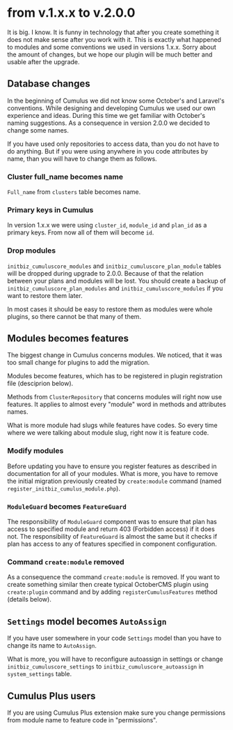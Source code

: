 # from v.1.x.x to v.2.0.0

It is big. I know. It is funny in technology that after you create something it does not make sense after you work with it. This is exactly what happened to modules and some conventions we used in versions 1.x.x. Sorry about the amount of changes, but we hope our plugin will be much better and usable after the upgrade.

## Database changes
In the beginning of Cumulus we did not know some October's and Laravel's conventions. While designing and developing Cumulus we used our own experience and ideas. During this time we get familiar with October's naming suggestions. As a consequence in version 2.0.0 we decided to change some names.

If you have used only repositories to access data, than you do not have to do anything. But if you were using anywhere in you code attributes by name, than you will have to change them as follows.

### Cluster full_name becomes name
`Full_name` from `clusters` table becomes name.

### Primary keys in Cumulus
In version 1.x.x we were using `cluster_id`, `module_id` and `plan_id` as a primary keys. From now all of them will become `id`.

### Drop modules
`initbiz_cumuluscore_modules` and `initbiz_cumuluscore_plan_module` tables will be dropped during upgrade to 2.0.0. Because of that the relation between your plans and modules will be lost. You should create a backup of `initbiz_cumuluscore_plan_modules` and `initbiz_cumuluscore_modules` if you want to restore them later.

In most cases it should be easy to restore them as modules were whole plugins, so there cannot be that many of them.

## Modules becomes features
The biggest change in Cumulus concerns modules. We noticed, that it was too small change for plugins to add the migration.

Modules become features, which has to be registered in plugin registration file (desciprion below).

Methods from `ClusterRepository` that concerns modules will right now use features. It applies to almost every "module" word in methods and attributes names.

What is more module had slugs while features have codes. So every time where we were talking about module slug, right now it is feature code.

### Modify modules
Before updating you have to ensure you register features as described in documentation for all of your modules. What is more, you have to remove the initial migration previously created by `create:module` command (named `register_initbiz_cumulus_module.php`).

### `ModuleGuard` becomes `FeatureGuard`
The responsibility of `ModuleGuard` component was to ensure that plan has access to specified module and return 403 (Forbidden access) if it does not. The responsibility of `FeatureGuard` is almost the same but it checks if plan has access to any of features specified in component configuration.


### Command `create:module` removed
As a consequence the command `create:module` is removed. If you want to create something similar then create typical OctoberCMS plugin using `create:plugin` command and by adding `registerCumulusFeatures` method (details below).

## `Settings` model becomes `AutoAssign`
If you have user somewhere in your code `Settings` model than you have to change its name to `AutoAssign`.

What is more, you will have to reconfigure autoassign in settings or change `initbiz_cumuluscore_settings` to `initbiz_cumuluscore_autoassign` in `system_settings` table.

## Cumulus Plus users
If you are using Cumulus Plus extension make sure you change permissions from module name to feature code in "permissions".
